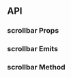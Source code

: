 ## API

### scrollbar Props

<field-table :data="scrollbarProps"/>

### scrollbar Emits

<field-table :data="scrollbarEmits" type="emits"/>

### scrollbar Method

<field-table :data="scrollbarMethod" type="methods"/>

<script setup>
import { ref } from 'vue';

const scrollbarProps = ref([
  {
    name: 'type',
    desc: '类型',
    type: "'track' | 'embed'",
    value: "'embed'",
  },
  {
    name: 'outer-class',
    desc: '外层的类名',
    type: 'ClassName',
    value: '-',
  },
  {
    name: 'outer-style',
    desc: '外层的样式',
    type: 'CSSProperties',
    value: '-',
  },
]);

const scrollbarEmits = ref([
  {
    name: 'scroll',
    desc: '滚动时触发',
    type: '-',
    value: '-',
  },
]);

const scrollbarMethod = ref([
  {
    name: 'scrollTo',
    desc: '滚动',
    type: {
      options: 'number | {left?: number;top?: number}'
    },
    value: '-',
  },
  {
    name: 'scrollTop',
    desc: '纵向滚动',
    type: {
      top: 'number'
    },
    value: '-',
  },
  {
    name: 'scrollLeft',
    desc: '横向滚动',
    type: {
      left: 'number'
    },
    value: '-',
  },
]);
</script>
